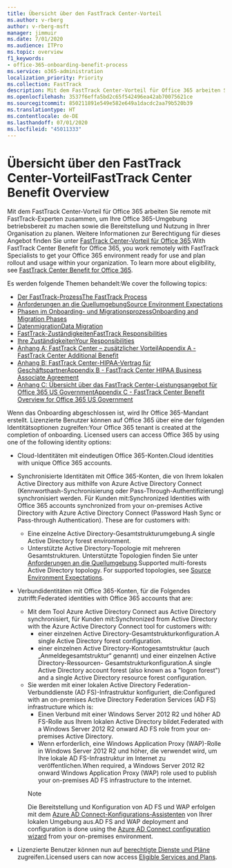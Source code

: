 ```yaml
---
title: Übersicht über den FastTrack Center-Vorteil
ms.author: v-rberg
author: v-rberg-msft
manager: jimmuir
ms.date: 7/01/2020
ms.audience: ITPro
ms.topic: overview
f1_keywords:
- office-365-onboarding-benefit-process
ms.service: o365-administration
localization_priority: Priority
ms.collection: FastTrack
description: Mit dem FastTrack Center-Vorteil für Office 365 arbeiten Sie remote mit FastTrack-Experten zusammen, um Ihre Office 365-Umgebung betriebsbereit zu machen sowie die Bereitstellung und Nutzung in Ihrer Organisation zu planen. Weitere Informationen zur Berechtigung für dieses Angebot finden Sie unter „FastTrack Center-Vorteil für Office 365“.
ms.openlocfilehash: 3537f6effa5bd2c65f542496ea42ab70075621ce
ms.sourcegitcommit: 850211891e549e582e649a1dacdc2aa79b520b39
ms.translationtype: HT
ms.contentlocale: de-DE
ms.lasthandoff: 07/01/2020
ms.locfileid: "45011333"
---
```

# <a name="fasttrack-center-benefit-overview"></a><span data-ttu-id="d4837-104">Übersicht über den FastTrack Center-Vorteil</span><span class="sxs-lookup"><span data-stu-id="d4837-104">FastTrack Center Benefit Overview</span></span>

<span data-ttu-id="d4837-p102">Mit dem FastTrack Center-Vorteil für Office 365 arbeiten Sie remote mit FastTrack-Experten zusammen, um Ihre Office 365-Umgebung betriebsbereit zu machen sowie die Bereitstellung und Nutzung in Ihrer Organisation zu planen. Weitere Informationen zur Berechtigung für dieses Angebot finden Sie unter [FastTrack Center-Vorteil für Office 365](O365-fasttrack-benefit-for-office-365.md).</span><span class="sxs-lookup"><span data-stu-id="d4837-p102">With FastTrack Center Benefit for Office 365, you work remotely with FastTrack Specialists to get your Office 365 environment ready for use and plan rollout and usage within your organization. To learn more about eligibility, see [FastTrack Center Benefit for Office 365](O365-fasttrack-benefit-for-office-365.md).</span></span>
  
<span data-ttu-id="d4837-107">Es werden folgende Themen behandelt:</span><span class="sxs-lookup"><span data-stu-id="d4837-107">We cover the following topics:</span></span>
- [<span data-ttu-id="d4837-108">Der FastTrack-Prozess</span><span class="sxs-lookup"><span data-stu-id="d4837-108">The FastTrack Process</span></span>](O365-fasttrack-process.md) 
- [<span data-ttu-id="d4837-109">Anforderungen an die Quellumgebung</span><span class="sxs-lookup"><span data-stu-id="d4837-109">Source Environment Expectations</span></span>](O365-source-environment-expectations.md)
- [<span data-ttu-id="d4837-110">Phasen im Onboarding- und Migrationsprozess</span><span class="sxs-lookup"><span data-stu-id="d4837-110">Onboarding and Migration Phases</span></span>](O365-onboarding-and-migration.md)
- [<span data-ttu-id="d4837-111">Datenmigration</span><span class="sxs-lookup"><span data-stu-id="d4837-111">Data Migration</span></span>](O365-data-migration.md)
- [<span data-ttu-id="d4837-112">FastTrack-Zuständigkeiten</span><span class="sxs-lookup"><span data-stu-id="d4837-112">FastTrack Responsibilities</span></span>](O365-fasttrack-responsibilities.md)
- [<span data-ttu-id="d4837-113">Ihre Zuständigkeiten</span><span class="sxs-lookup"><span data-stu-id="d4837-113">Your Responsibilities</span></span>](O365-your-responsibilities.md) 
- [<span data-ttu-id="d4837-114">Anhang A: FastTrack Center – zusätzlicher Vorteil</span><span class="sxs-lookup"><span data-stu-id="d4837-114">Appendix A - FastTrack Center Additional Benefit</span></span>](O365-fasttrack-additional-benefits.md)
- [<span data-ttu-id="d4837-115">Anhang B: FastTrack Center-HIPAA-Vertrag für Geschäftspartner</span><span class="sxs-lookup"><span data-stu-id="d4837-115">Appendix B - FastTrack Center HIPAA Business Associate Agreement</span></span>](O365-hipaa-business-associate-agreement.md)
- [<span data-ttu-id="d4837-116">Anhang C: Übersicht über das FastTrack Center-Leistungsangebot für Office 365 US Government</span><span class="sxs-lookup"><span data-stu-id="d4837-116">Appendix C - FastTrack Center Benefit Overview for Office 365 US Government</span></span>](US-Gov-appendix-overview.md)
    
<span data-ttu-id="d4837-p103">Wenn das Onboarding abgeschlossen ist, wird Ihr Office 365-Mandant erstellt. Lizenzierte Benutzer können auf Office 365 über eine der folgenden Identitätsoptionen zugreifen:</span><span class="sxs-lookup"><span data-stu-id="d4837-p103">Your Office 365 tenant is created at the completion of onboarding. Licensed users can access Office 365 by using one of the following identity options:</span></span>
- <span data-ttu-id="d4837-119">Cloud-Identitäten mit eindeutigen Office 365-Konten.</span><span class="sxs-lookup"><span data-stu-id="d4837-119">Cloud identities with unique Office 365 accounts.</span></span>
- <span data-ttu-id="d4837-p104">Synchronisierte Identitäten mit Office 365-Konten, die von Ihrem lokalen Active Directory aus mithilfe von Azure Active Directory Connect (Kennworthash-Synchronisierung oder Pass-Through-Authentifizierung) synchronisiert werden. Für Kunden mit:</span><span class="sxs-lookup"><span data-stu-id="d4837-p104">Synchronized Identities with Office 365 accounts synchronized from your on-premises Active Directory with Azure Active Directory Connect (Password Hash Sync or Pass-through Authentication). These are for customers with:</span></span>
  - <span data-ttu-id="d4837-122">Eine einzelne Active Directory-Gesamtstrukturumgebung.</span><span class="sxs-lookup"><span data-stu-id="d4837-122">A single Active Directory forest environment.</span></span>
  - <span data-ttu-id="d4837-p105">Unterstützte Active Directory-Topologie mit mehreren Gesamtstrukturen. Unterstützte Topologien finden Sie unter [Anforderungen an die Quellumgebung](O365-source-environment-expectations.md).</span><span class="sxs-lookup"><span data-stu-id="d4837-p105">Supported multi-forests Active Directory topology. For supported topologies, see [Source Environment Expectations](O365-source-environment-expectations.md).</span></span>
- <span data-ttu-id="d4837-125">Verbundidentitäten mit Office 365-Konten, für die Folgendes zutrifft:</span><span class="sxs-lookup"><span data-stu-id="d4837-125">Federated identities with Office 365 accounts that are:</span></span>
  - <span data-ttu-id="d4837-126">Mit dem Tool Azure Active Directory Connect aus Active Directory synchronisiert, für Kunden mit:</span><span class="sxs-lookup"><span data-stu-id="d4837-126">Synchronized from Active Directory with the Azure Active Directory Connect tool for customers with:</span></span>
      - <span data-ttu-id="d4837-127">einer einzelnen Active Directory-Gesamtstrukturkonfiguration.</span><span class="sxs-lookup"><span data-stu-id="d4837-127">A single Active Directory forest configuration.</span></span>
      - <span data-ttu-id="d4837-128">einer einzelnen Active Directory-Kontogesamtstruktur (auch „Anmeldegesamtstruktur“ genannt) und einer einzelnen Active Directory-Ressourcen- Gesamtstrukturkonfiguration.</span><span class="sxs-lookup"><span data-stu-id="d4837-128">A single Active Directory account forest (also known as a "logon forest") and a single Active Directory resource forest configuration.</span></span>
  - <span data-ttu-id="d4837-129">Sie werden mit einer lokalen Active Directory Federation-Verbunddienste (AD FS)-Infrastruktur konfiguriert, die:</span><span class="sxs-lookup"><span data-stu-id="d4837-129">Configured with an on-premises Active Directory Federation Services (AD FS) infrastructure which is:</span></span>
      - <span data-ttu-id="d4837-130">Einen Verbund mit einer Windows Server 2012 R2 und höher AD FS-Rolle aus Ihrem lokalen Active Directory bildet.</span><span class="sxs-lookup"><span data-stu-id="d4837-130">Federated with a Windows Server 2012 R2 onward AD FS role from your on-premises Active Directory.</span></span>
      - <span data-ttu-id="d4837-131">Wenn erforderlich, eine Windows Application Proxy (WAP)-Rolle in Windows Server 2012 R2 und höher, die verwendet wird, um Ihre lokale AD FS-Infrastruktur im Internet zu veröffentlichen.</span><span class="sxs-lookup"><span data-stu-id="d4837-131">When required, a Windows Server 2012 R2 onward Windows Application Proxy (WAP) role used to publish your on-premises AD FS infrastructure to the internet.</span></span>
    > [!NOTE]
    > <span data-ttu-id="d4837-132">Die Bereitstellung und Konfiguration von AD FS und WAP erfolgen mit dem [Azure AD Connect-Konfigurations-Assistenten](https://go.microsoft.com/fwlink/?linkid=844794) von Ihrer lokalen Umgebung aus.</span><span class="sxs-lookup"><span data-stu-id="d4837-132">AD FS and WAP deployment and configuration is done using the [Azure AD Connect configuration wizard](https://go.microsoft.com/fwlink/?linkid=844794) from your on-premises environment.</span></span> 
  
- <span data-ttu-id="d4837-133">Lizenzierte Benutzer können nun auf [berechtigte Dienste und Pläne](M365-eligible-services-and-plans.md) zugreifen.</span><span class="sxs-lookup"><span data-stu-id="d4837-133">Licensed users can now access [Eligible Services and Plans](M365-eligible-services-and-plans.md).</span></span>

